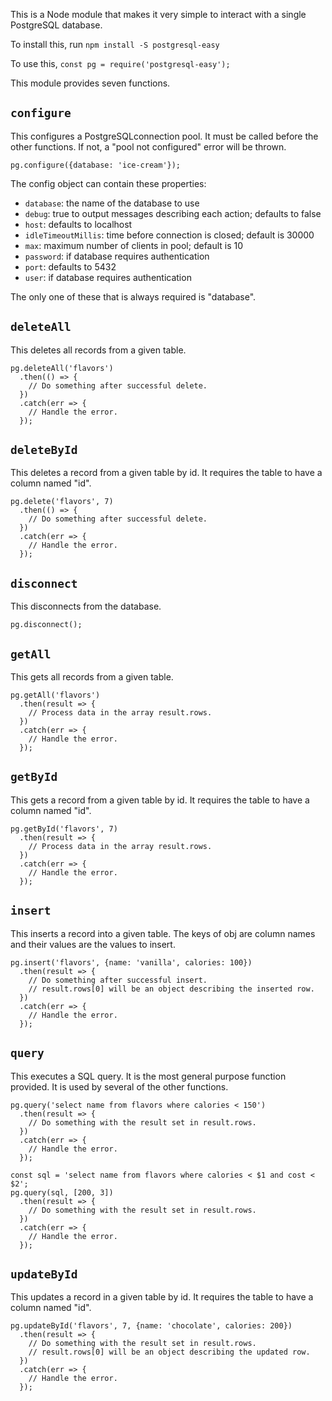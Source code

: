 This is a Node module that makes it very simple
to interact with a single PostgreSQL database.

To install this, run `npm install -S postgresql-easy`

To use this, `const pg = require('postgresql-easy');`

This module provides seven functions.

## `configure`
This configures a PostgreSQLconnection pool.
It must be called before the other functions.
If not, a "pool not configured" error will be thrown.

````
pg.configure({database: 'ice-cream'});
````

The config object can contain these properties:
* `database`: the name of the database to use
* `debug`: true to output messages describing each action; defaults to false
* `host`: defaults to localhost
* `idleTimeoutMillis`: time before connection is closed; default is 30000
* `max`: maximum number of clients in pool; default is 10
* `password`: if database requires authentication
* `port`: defaults to 5432
* `user`: if database requires authentication

The only one of these that is always required is "database".

## `deleteAll`
This deletes all records from a given table.

````
pg.deleteAll('flavors')
  .then(() => {
    // Do something after successful delete.
  })
  .catch(err => {
    // Handle the error.
  });
````

## `deleteById`
This deletes a record from a given table by id.
It requires the table to have a column named "id".

````
pg.delete('flavors', 7)
  .then(() => {
    // Do something after successful delete.
  })
  .catch(err => {
    // Handle the error.
  });
````

## `disconnect`
This disconnects from the database.

````
pg.disconnect();
````

## `getAll`
This gets all records from a given table.

````
pg.getAll('flavors')
  .then(result => {
    // Process data in the array result.rows.
  })
  .catch(err => {
    // Handle the error.
  });
````

## `getById`
This gets a record from a given table by id.
It requires the table to have a column named "id".

````
pg.getById('flavors', 7)
  .then(result => {
    // Process data in the array result.rows.
  })
  .catch(err => {
    // Handle the error.
  });
````

## `insert`
This inserts a record into a given table.
The keys of obj are column names
and their values are the values to insert.

````
pg.insert('flavors', {name: 'vanilla', calories: 100})
  .then(result => {
    // Do something after successful insert.
    // result.rows[0] will be an object describing the inserted row.
  })
  .catch(err => {
    // Handle the error.
  });
````

## `query`
This executes a SQL query.
It is the most general purpose function provided.
It is used by several of the other functions.

````
pg.query('select name from flavors where calories < 150')
  .then(result => {
    // Do something with the result set in result.rows.
  })
  .catch(err => {
    // Handle the error.
  });

const sql = 'select name from flavors where calories < $1 and cost < $2';
pg.query(sql, [200, 3])
  .then(result => {
    // Do something with the result set in result.rows.
  })
  .catch(err => {
    // Handle the error.
  });
````

## `updateById`
This updates a record in a given table by id.
It requires the table to have a column named "id".

````
pg.updateById('flavors', 7, {name: 'chocolate', calories: 200})
  .then(result => {
    // Do something with the result set in result.rows.
    // result.rows[0] will be an object describing the updated row.
  })
  .catch(err => {
    // Handle the error.
  });
````
